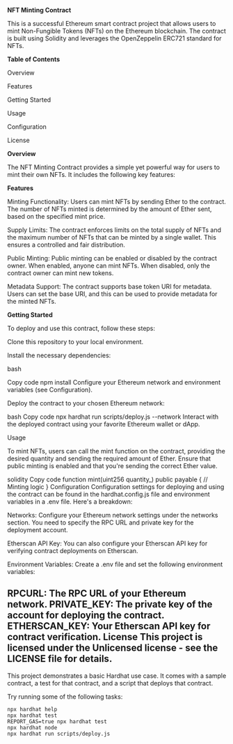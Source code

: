 **NFT Minting Contract**

This is a successful Ethereum smart contract project that allows users to mint Non-Fungible Tokens (NFTs) on the Ethereum blockchain. The contract is built using Solidity and leverages the OpenZeppelin ERC721 standard for NFTs.

**Table of Contents**

Overview

Features

Getting Started

Usage

Configuration

License

**Overview**

The NFT Minting Contract provides a simple yet powerful way for users to mint their own NFTs. It includes the following key features:

**Features**

Minting Functionality: Users can mint NFTs by sending Ether to the contract. The number of NFTs minted is determined by the amount of Ether sent, based on the specified mint price.

Supply Limits: The contract enforces limits on the total supply of NFTs and the maximum number of NFTs that can be minted by a single wallet. This ensures a controlled and fair distribution.

Public Minting: Public minting can be enabled or disabled by the contract owner. When enabled, anyone can mint NFTs. When disabled, only the contract owner can mint new tokens.

Metadata Support: The contract supports base token URI for metadata. Users can set the base URI, and this can be used to provide metadata for the minted NFTs.

**Getting Started**

To deploy and use this contract, follow these steps:

Clone this repository to your local environment.

Install the necessary dependencies:

bash

Copy code
npm install
Configure your Ethereum network and environment variables (see Configuration).

Deploy the contract to your chosen Ethereum network:

bash
Copy code
npx hardhat run scripts/deploy.js --network <network-name>
Interact with the deployed contract using your favorite Ethereum wallet or dApp.

Usage

To mint NFTs, users can call the mint function on the contract, providing the desired quantity and sending the required amount of Ether. Ensure that public minting is enabled and that you're sending the correct Ether value.

solidity
Copy code
function mint(uint256 quantity_) public payable {
    // Minting logic
}
Configuration
Configuration settings for deploying and using the contract can be found in the hardhat.config.js file and environment variables in a .env file. Here's a breakdown:

Networks: Configure your Ethereum network settings under the networks section. You need to specify the RPC URL and private key for the deployment account.

Etherscan API Key: You can also configure your Etherscan API key for verifying contract deployments on Etherscan.

Environment Variables: Create a .env file and set the following environment variables:

RPCURL: The RPC URL of your Ethereum network.
PRIVATE_KEY: The private key of the account for deploying the contract.
ETHERSCAN_KEY: Your Etherscan API key for contract verification.
License
This project is licensed under the Unlicensed license - see the LICENSE file for details.
----------------------------------------------------------------------------------------------

This project demonstrates a basic Hardhat use case. It comes with a sample contract, a test for that contract, and a script that deploys that contract.

Try running some of the following tasks:

```shell
npx hardhat help
npx hardhat test
REPORT_GAS=true npx hardhat test
npx hardhat node
npx hardhat run scripts/deploy.js
```
